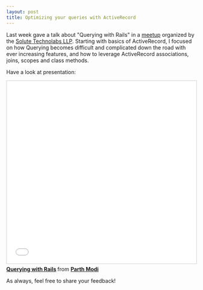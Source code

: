 ```yaml
---
layout: post
title: Optimizing your queries with ActiveRecord
---
```


Last week gave a talk about "Querying with Rails" in a [meetup](https://www.meetup.com/AhmedabadRuby/events/242275060/) organized by the [Solute Technolabs LLP](http://solutelabs.com). Starting with basics of ActiveRecord, I focused on how Querying becomes difficult and complicated down the road with ever increasing features, and how to leverage ActiveRecord associations, joins, scopes and class methods.

Have a look at presentation:    

<iframe src="//www.slideshare.net/slideshow/embed_code/key/b9lqN0RNepTp4M" width="595" height="485" frameborder="0" marginwidth="0" marginheight="0" scrolling="no" style="border:1px solid #CCC; border-width:1px; margin-bottom:5px; max-width: 100%;" allowfullscreen> </iframe> <div style="margin-bottom:5px"> <strong> <a href="//www.slideshare.net/parthmodi359/querying-with-rails" title="Querying with Rails" target="_blank">Querying with Rails</a> </strong> from <strong><a href="https://www.slideshare.net/parthmodi359" target="_blank">Parth Modi</a></strong> </div>

As always, feel free to share your feedback!
